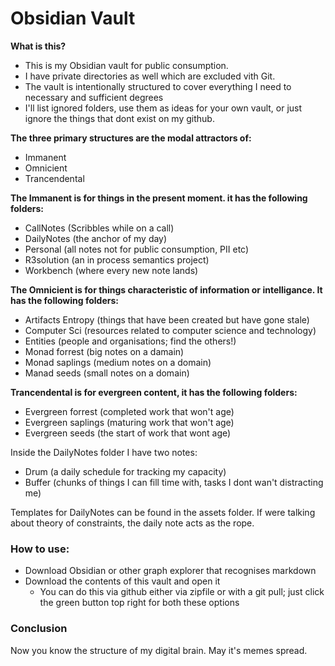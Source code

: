 # Obsidian Vault

**What is this?**
- This is my Obsidian vault for public consumption. 
- I have private directories as well which are excluded vith Git.
- The vault is intentionally structured to cover everything I need to necessary and sufficient degrees
- I'll list ignored folders, use them as ideas for your own vault, or just ignore the things that dont exist on my github.

**The three primary structures are the modal attractors of:**
- Immanent
- Omnicient
- Trancendental

**The Immanent is for things in the present moment. it has the following folders:**
- CallNotes (Scribbles while on a call)
- DailyNotes (the anchor of my day)
- Personal (all notes not for public consumption, PII etc)
- R3solution (an in process semantics project)
- Workbench (where every new note lands)

**The Omnicient is for things characteristic of information or intelligance. It has the following folders:**
- Artifacts Entropy (things that have been created but have gone stale)
- Computer Sci (resources related to computer science and technology)
- Entities (people and organisations; find the others!)
- Monad forrest (big notes on a damain)
- Monad saplings (medium notes on a domain)
- Manad seeds (small notes on a domain)

**Trancendental is for evergreen content, it has the following folders:**
- Evergreen forrest (completed work that won't age)
- Evergreen saplings (maturing work that won't age)
- Evergreen seeds (the start of work that wont age)

Inside the DailyNotes folder I have two notes: 
- Drum (a daily schedule for tracking my capacity)
- Buffer (chunks of things I can fill time with, tasks I dont wan't distracting me)

Templates for DailyNotes can be found in the assets folder. If were talking about theory of constraints, the daily note acts as the rope.

### How to use:
- Download Obsidian or other graph explorer that recognises markdown
- Download the contents of this vault and open it
	- You can do this via github either via zipfile or with a git pull; just click the green button top right for both these options

### Conclusion
Now you know the structure of my digital brain. May it's memes spread. 
